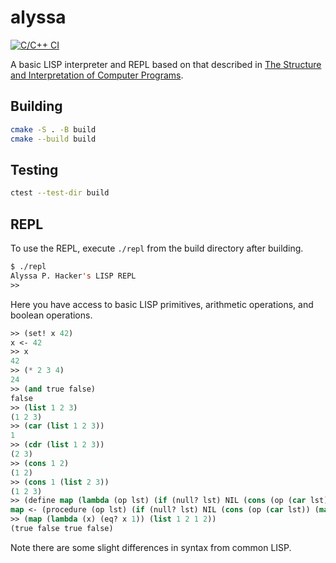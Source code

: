 # alyssa
[![C/C++ CI](https://github.com/mweiden/alyssa/actions/workflows/ccpp.yml/badge.svg)](https://github.com/mweiden/alyssa/actions/workflows/ccpp.yml)

A basic LISP interpreter and REPL based on that described in [The Structure and Interpretation of Computer Programs](https://mitpress.mit.edu/sicp/full-text/book/book.html).

## Building

```bash
cmake -S . -B build
cmake --build build
```

## Testing

```bash
ctest --test-dir build
```

## REPL

To use the REPL, execute `./repl` from the build directory after building.

```lisp
$ ./repl
Alyssa P. Hacker's LISP REPL
>>
```

Here you have access to basic LISP primitives, arithmetic operations, and boolean operations.

```lisp
>> (set! x 42)
x <- 42
>> x
42
>> (* 2 3 4)
24
>> (and true false)
false
>> (list 1 2 3)
(1 2 3)
>> (car (list 1 2 3))
1
>> (cdr (list 1 2 3))
(2 3)
>> (cons 1 2)
(1 2)
>> (cons 1 (list 2 3))
(1 2 3)
>> (define map (lambda (op lst) (if (null? lst) NIL (cons (op (car lst)) (map op (cdr lst))))))
map <- (procedure (op lst) (if (null? lst) NIL (cons (op (car lst)) (map op (cdr lst)))) global)
>> (map (lambda (x) (eq? x 1)) (list 1 2 1 2))
(true false true false)
```

Note there are some slight differences in syntax from common LISP.

